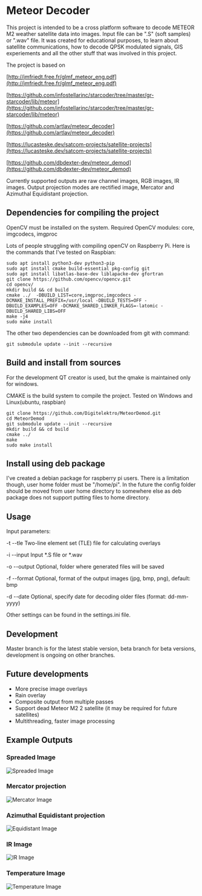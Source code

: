 # Meteor Decoder

This project is intended to be a cross platform software to decode METEOR M2 weather satellite data into images. Input file can be ".S" (soft samples) or ".wav" file.
It was created for educational purposes, to learn about satellite communications, how to decode QPSK modulated signals, GIS experiements and all the other stuff that was involved in this project. 

The project is based on 

[http://jmfriedt.free.fr/glmf_meteor_eng.pdf](http://jmfriedt.free.fr/glmf_meteor_eng.pdf)

[https://github.com/infostellarinc/starcoder/tree/master/gr-starcoder/lib/meteor](https://github.com/infostellarinc/starcoder/tree/master/gr-starcoder/lib/meteor)

[https://github.com/artlav/meteor_decoder](https://github.com/artlav/meteor_decoder)

[https://lucasteske.dev/satcom-projects/satellite-projects](https://lucasteske.dev/satcom-projects/satellite-projects)

[https://github.com/dbdexter-dev/meteor_demod](https://github.com/dbdexter-dev/meteor_demod)


Currently supported outputs are raw channel images, RGB images, IR images. Output projection modes are rectified image, Mercator and Azimuthal Equidistant projection.

## Dependencies for compiling the project
OpenCV must be installed on the system. Required OpenCV modules: core, imgcodecs, imgproc

Lots of people struggling with compiling openCV on Raspberry Pi. Here is the commands that I've tested on Raspbian:
```
sudo apt install python3-dev python3-pip
sudo apt install cmake build-essential pkg-config git
sudo apt install libatlas-base-dev liblapacke-dev gfortran
git clone https://github.com/opencv/opencv.git
cd opencv/
mkdir build && cd build
cmake ../  -DBUILD_LIST=core,imgproc,imgcodecs -DCMAKE_INSTALL_PREFIX=/usr/local -DBUILD_TESTS=OFF -DBUILD_EXAMPLES=OFF -DCMAKE_SHARED_LINKER_FLAGS=-latomic -DBUILD_SHARED_LIBS=OFF
make -j4
sudo make install
```

The other two dependencies can be downloaded from git with command:

```git submodule update --init --recursive ``` 


## Build and install from sources
For the development QT creator is used, but the qmake is maintained only for windows.

CMAKE is the build system to compile the project. Tested on Windows and Linux(ubuntu, raspbian)

```
git clone https://github.com/Digitelektro/MeteorDemod.git
cd MeteorDemod
git submodule update --init --recursive
mkdir build && cd build
cmake ../
make
sudo make install
```

## Install using deb package
I've created a debian package for raspberry pi users. There is a limitation though, user home folder must be "/home/pi". 
In the future the config folder should be moved from user home directory to somewhere else as deb package does not support putting files to home directory.

## Usage
Input parameters:

-t --tle        Two-line element set (TLE) file for calculating overlays

-i --input      Input *.S file or *.wav

-o --output     Optional, folder where generated files will be saved

-f --format     Optional, format of the output images (jpg, bmp, png), default: bmp

-d --date       Optional, specify date for decoding older files (format: dd-mm-yyyy)

Other settings can be found in the settings.ini file.


## Development
Master branch is for the latest stable version, beta branch for beta versions, development is ongoing on other branches.

## Future developments
 - More precise image overlays
 - Rain overlay
 - Composite output from multiple passes
 - Support dead Meteor M2 2 satellite (it may be required for future satellites)
 - Multithreading, faster image processing
 
 
## Example Outputs

### Spreaded Image

![Spreaded Image](media/spreaded.jpg)

### Mercator projection

![Mercator Image](media/mercator.jpg)

### Azimuthal Equidistant projection

![Equidistant Image](media/equidistant.jpg)

### IR Image

![IR Image](media/equidistant_IR.jpg)

### Temperature Image

![Temperature Image](media/equidistant_thermal.jpg)
